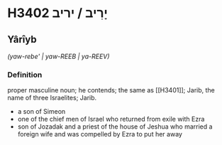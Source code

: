 # H3402 יָרִיב / יריב

## Yârîyb

_(yaw-rebe' | yaw-REEB | ya-REEV)_

### Definition

proper masculine noun; he contends; the same as [[H3401]]; Jarib, the name of three Israelites; Jarib.

- a son of Simeon
- one of the chief men of Israel who returned from exile with Ezra
- son of Jozadak and a priest of the house of Jeshua who married a foreign wife and was compelled by Ezra to put her away

